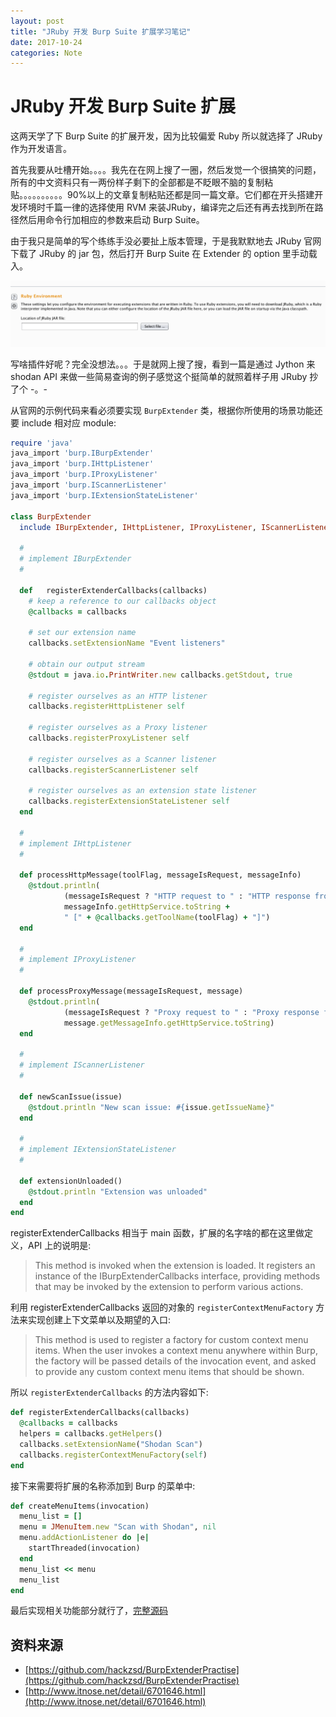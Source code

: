 ```yaml
---
layout: post
title: "JRuby 开发 Burp Suite 扩展学习笔记"
date: 2017-10-24
categories: Note
---
```

# JRuby 开发 Burp Suite 扩展

这两天学了下 Burp Suite 的扩展开发，因为比较偏爱 Ruby 所以就选择了 JRuby 作为开发语言。

首先我要从吐槽开始。。。。我先在在网上搜了一圈，然后发觉一个很搞笑的问题，所有的中文资料只有一两份样子剩下的全部都是不眨眼不脑的复制粘贴。。。。。。。。。。90%以上的文章复制粘贴还都是同一篇文章。它们都在开头搭建开发环境时千篇一律的选择使用 RVM 来装JRuby，编译完之后还有再去找到所在路径然后用命令行加相应的参数来启动 Burp Suite。

由于我只是简单的写个练练手没必要扯上版本管理，于是我默默地去 JRuby 官网下载了 JRuby 的 jar 包，然后打开 Burp Suite 在 Extender 的 option 里手动载入。

![burp-jruby](/assets/images/burp-jruby.png)

写啥插件好呢？完全没想法。。。于是就网上搜了搜，看到一篇是通过 Jython 来 shodan API 来做一些简易查询的例子感觉这个挺简单的就照着样子用 JRuby 抄了个 -。-

从官网的示例代码来看必须要实现 `BurpExtender` 类，根据你所使用的场景功能还要 include 相对应 module:

```ruby
require 'java'
java_import 'burp.IBurpExtender'
java_import 'burp.IHttpListener'
java_import 'burp.IProxyListener'
java_import 'burp.IScannerListener'
java_import 'burp.IExtensionStateListener'

class BurpExtender
  include IBurpExtender, IHttpListener, IProxyListener, IScannerListener, IExtensionStateListener
    
  #
  # implement IBurpExtender
  #
  
  def	registerExtenderCallbacks(callbacks)
    # keep a reference to our callbacks object
    @callbacks = callbacks
    
    # set our extension name
    callbacks.setExtensionName "Event listeners"
    
    # obtain our output stream
    @stdout = java.io.PrintWriter.new callbacks.getStdout, true
    
    # register ourselves as an HTTP listener
    callbacks.registerHttpListener self
    
    # register ourselves as a Proxy listener
    callbacks.registerProxyListener self
    
    # register ourselves as a Scanner listener
    callbacks.registerScannerListener self
    
    # register ourselves as an extension state listener
    callbacks.registerExtensionStateListener self
  end
  
  #
  # implement IHttpListener
  #

  def processHttpMessage(toolFlag, messageIsRequest, messageInfo)
    @stdout.println(
            (messageIsRequest ? "HTTP request to " : "HTTP response from ") +
            messageInfo.getHttpService.toString +
            " [" + @callbacks.getToolName(toolFlag) + "]")
  end

  #
  # implement IProxyListener
  #

  def processProxyMessage(messageIsRequest, message)
    @stdout.println(
            (messageIsRequest ? "Proxy request to " : "Proxy response from ") +
            message.getMessageInfo.getHttpService.toString)
  end

  #
  # implement IScannerListener
  #

  def newScanIssue(issue)
    @stdout.println "New scan issue: #{issue.getIssueName}"
  end

  #
  # implement IExtensionStateListener
  #

  def extensionUnloaded()
    @stdout.println "Extension was unloaded"
  end
end
```

registerExtenderCallbacks 相当于 main 函数，扩展的名字啥的都在这里做定义，API 上的说明是:

> This method is invoked when the extension is loaded. It registers an instance of the IBurpExtenderCallbacks interface, providing methods that may be invoked by the extension to perform various actions.

利用 registerExtenderCallbacks 返回的对象的 `registerContextMenuFactory` 方法来实现创建上下文菜单以及期望的入口:

> This method is used to register a factory for custom context menu items. When the user invokes a context menu anywhere within Burp, the factory will be passed details of the invocation event, and asked to provide any custom context menu items that should be shown.

所以 `registerExtenderCallbacks` 的方法内容如下:

```ruby
def registerExtenderCallbacks(callbacks)
  @callbacks = callbacks
  helpers = callbacks.getHelpers()
  callbacks.setExtensionName("Shodan Scan")
  callbacks.registerContextMenuFactory(self)
end
```

接下来需要将扩展的名称添加到 Burp 的菜单中:

```ruby
def createMenuItems(invocation)
  menu_list = []
  menu = JMenuItem.new "Scan with Shodan", nil
  menu.addActionListener do |e|
    startThreaded(invocation)
  end
  menu_list << menu
  menu_list
end
```

最后实现相关功能部分就行了，[完整源码](https://github.com/alex-marmot/learning-burp-suite-extender)


## 资料来源

- [https://github.com/hackzsd/BurpExtenderPractise](https://github.com/hackzsd/BurpExtenderPractise)
- [http://www.itnose.net/detail/6701646.html](http://www.itnose.net/detail/6701646.html)